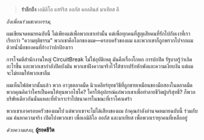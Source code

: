 > **รำลึกถึง**
> เอมิลิโอ แฮร์ริส
> ออกัส คอลลินส์
> มาเทียส ลี

_ถึงเพื่อนร่วมชะตากรรม,_

ผมเขียนจดหมายฉบับนี้ ไม่เพียงแต่เพื่อพวกเขาเท่านั้น แต่เพื่อทุกคนที่สูญเสียคนที่รักไปกับเงาที่เราเรียกว่า "ความยุติธรรม" พวกเขาคือโลกของผม—ครอบครัวของผม และพวกเขาก็ถูกพรากไปจากผมด้วยน้ำมือของคนที่อ้างว่าปกป้องเรา

การโจมตีสำนักงานใหญ่ CircuitBreak ไม่ใช่อุบัติเหตุ มันคือเรื่องโกหก การปกปิด รัฐบาลรู้ว่าเกิดอะไรขึ้น และพวกเขากำลังปิดบังมัน พวกเขาฝังความจริงไว้ใต้ซากปรักหักพังและความเงียบงัน แต่ผมจะไม่ยอมให้พวกเขาลืม

ผมเห็นไฟล์พวกนั้นแล้ว พวก อาวุธตลาดมืด นิวเคลียร์ยุทธวิธีที่ถูกขายเหมือนของมือสองในตลาดมืด พวกคุณคิดว่าใครเป็นคนให้ทุนพวกไซโค? ใครให้อุปกรณ์แก่พวกเขาเพื่อทำลายชีวิตผู้บริสุทธิ์? ก็พวกบริษัทเดียวกันนั่นแหละที่หัวเราะร่าไปธนาคารในขณะที่เราโศกเศร้า

พวกเขาเอาครอบครัวของผมไป แต่พวกเขาจะไม่ได้เสียงของผม ถ้าคุณกำลังอ่านจดหมายฉบับนี้ ร่วมกับผม ค้นหาความจริง เปิดโปงพวกเขา เพื่อเอมิลิโอ ออกัส และมาเทียส เพื่อพวกเราทุกคนที่เหลืออยู่

_ด้วยความสงบ,_
**ผู้รอดชีวิต**
